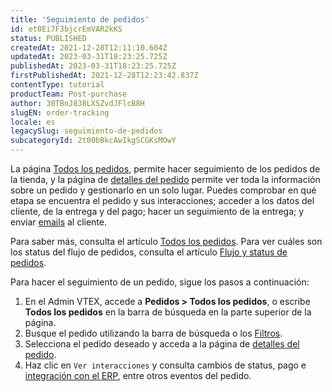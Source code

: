 ```yaml
---
title: 'Seguimiento de pedidos'
id: et0Ei7F3bjcrEmVAR2kKS
status: PUBLISHED
createdAt: 2021-12-28T12:11:10.604Z
updatedAt: 2023-03-31T18:23:25.725Z
publishedAt: 2023-03-31T18:23:25.725Z
firstPublishedAt: 2021-12-28T12:23:42.837Z
contentType: tutorial
productTeam: Post-purchase
author: 30TBnJ838LXSZvdJFlcB8H
slugEN: order-tracking
locale: es
legacySlug: seguimiento-de-pedidos
subcategoryId: 2t00bBkcAwIkgSCGKsMOwY
---
```


La página [Todos los pedidos](/es/tutorial/todos-os-pedidos--2QTduKHAJMFIZ3BAsi6Pi), permite hacer seguimiento de los pedidos de la tienda, y la página de [detalles del pedido](/es/tutorial/order-details-page-interface--2Y75n54Cc9VizrlG1N6ZNl) permite ver toda la información sobre un pedido y gestionarlo en un solo lugar. Puedes comprobar en qué etapa se encuentra el pedido y sus interacciones; acceder a los datos del cliente, de la entrega y del pago; hacer un seguimiento de la entrega; y enviar [emails](/es/tutorial/como-funciona-el-message-center--tutorials_84) al cliente.

<div class = "alert alert-info">
Para saber más, consulta el artículo <a href="https://help.vtex.com/es/tutorial/todos-os-pedidos--2QTduKHAJMFIZ3BAsi6Pi">Todos los pedidos</a>. Para ver cuáles son los status del flujo de pedidos, consulta el artículo <a href="https://help.vtex.com/es/tutorial/flujo-de-pedido-en-el-oms--tutorials_196">Flujo y status de pedidos</a>.
</div>

Para hacer el seguimiento de un pedido, sigue los pasos a continuación:

1. En el Admin VTEX, accede a **Pedidos > Todos los pedidos**, o escribe **Todos los pedidos** en la barra de búsqueda en la parte superior de la página.
2. Busque el pedido utilizando la barra de búsqueda o los [Filtros](/pt/tutorial/como-filtrar-pedidos--tutorials_192).
3. Selecciona el pedido deseado y acceda a la página de [detalles del pedido](/pt/tutorial/order-details-page-interface--2Y75n54Cc9VizrlG1N6ZNl).
4. Haz clic en `Ver interacciones` y consulta cambios de status, pago e [integración con el ERP](https://developers.vtex.com/vtex-rest-api/docs/erp-integration-guide), entre otros eventos del pedido.
